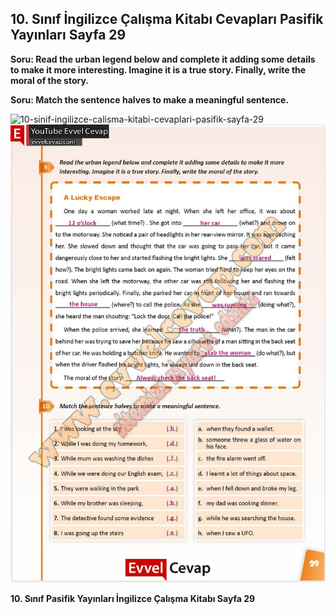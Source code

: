 ## 10. Sınıf İngilizce Çalışma Kitabı Cevapları Pasifik Yayınları Sayfa 29

**Soru: Read the urban legend below and complete it adding some details to make it more interesting. Imagine it is a true story. Finally, write the moral of the story.**

**Soru: Match the sentence halves to make a meaningful sentence.**

![10-sinif-ingilizce-calisma-kitabi-cevaplari-pasifik-sayfa-29]()![10-sinif-ingilizce-calisma-kitabi-cevaplari-pasifik-sayfa-29](./image1.webp)

**10. Sınıf Pasifik Yayınları İngilizce Çalışma Kitabı Sayfa 29**